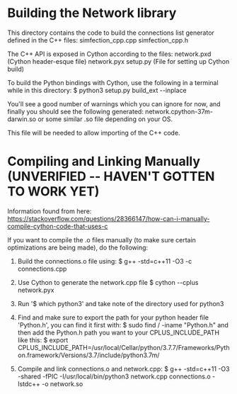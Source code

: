 # Building the Network library
This directory contains the code to build the connections list generator defined in the C++ files: 
simfection_cpp.cpp
simfection_cpp.h

The C++ API is exposed in Cython according to the files:
network.pxd (Cython header-esque file)
network.pyx 
setup.py (File for setting up Cython build)

To build the Python bindings with Cython, use the following in a terminal while in this directory: 
$ python3 setup.py build_ext --inplace

You'll see a good number of warnings which you can ignore for now, and finally you should see the following generated:
network.cpython-37m-darwin.so
or some similar .so file depending on your OS. 

This file will be needed to allow importing of the C++ code. 


# Compiling and Linking Manually (UNVERIFIED -- HAVEN'T GOTTEN TO WORK YET)
Information found from here: https://stackoverflow.com/questions/28366147/how-can-i-manually-compile-cython-code-that-uses-c

If you want to compile the .o files manually (to make sure certain optimizations are being made), do the following:

1. Build the connections.o file using:
$ g++ -std=c++11 -O3 -c connections.cpp

2. Use Cython to generate the network.cpp file
$ cython --cplus network.pyx

3. Run '$ which python3' and take note of the directory used for python3

4. Find and make sure to export the path for your python header file 'Python.h', you can find it first with:
$ sudo find / -iname "Python.h"
and then add the Python.h path you want to your CPLUS_INCLUDE_PATH like this: 
$ export CPLUS_INCLUDE_PATH=/usr/local/Cellar/python/3.7.7/Frameworks/Python.framework/Versions/3.7/include/python3.7m/ 

5. Compile and link connections.o and network.cpp:
$ g++ -std=c++11 -O3 -shared -fPIC -I/usr/local/bin/python3 network.cpp connections.o -lstdc++ -o network.so